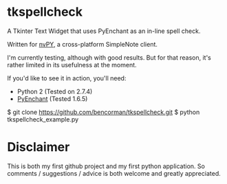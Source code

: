 tkspellcheck
============

A Tkinter Text Widget that uses PyEnchant as an in-line spell check.

Written for [nvPY](https://github.com/cpbotha/nvpy), a cross-platform SimpleNote client.

I'm currently testing, although with good results. But for that reason, it's rather limited in its usefulness at the moment.

If you'd like to see it in action, you'll need:

- Python 2 (Tested on 2.7.4)
- [PyEnchant](http://pythonhosted.org/pyenchant/) (Tested 1.6.5)

$ git clone https://github.com/bencorman/tkspellcheck.git
$ python tkspellcheck_example.py


Disclaimer
==========

This is both my first github project and my first python application. So comments / suggestions / advice is both welcome and greatly appreciated.